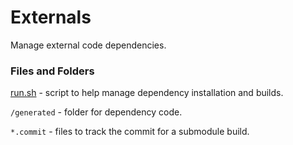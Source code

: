 # Externals

Manage external code dependencies.


### Files and Folders
[run.sh](./run.sh) - script to help manage dependency installation and builds.

`/generated` - folder for dependency code.

`*.commit` - files to track the commit for a submodule build.

